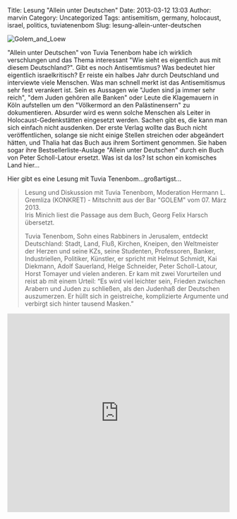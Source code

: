 Title: Lesung "Allein unter Deutschen"
Date: 2013-03-12 13:03
Author: marvin
Category: Uncategorized
Tags: antisemitism, germany, holocaust, israel, politics, tuviatenenbom
Slug: lesung-allein-unter-deutschen

![Golem_and_Loew]({filename}/images/Golem_and_Loew.jpg)

"Allein unter Deutschen" von Tuvia Tenenbom habe ich wirklich
verschlungen und das Thema interessant "Wie sieht es eigentlich aus mit
diesem Deutschland?". Gibt es noch Antisemtismus? Was bedeutet hier
eigentlich israelkritisch? Er reiste ein halbes Jahr durch Deutschland
und interviewte viele Menschen. Was man schnell merkt ist das
Antisemitismus sehr fest verankert ist. Sein es Aussagen wie "Juden sind
ja immer sehr reich", "dem Juden gehören alle Banken" oder Leute die
Klagemauern in Köln aufstellen um den "Völkermord an den Palästinensern"
zu dokumentieren. Absurder wird es wenn solche Menschen als Leiter in
Holocaust-Gedenkstätten eingesetzt werden. Sachen gibt es, die kann man
sich einfach nicht ausdenken. Der erste Verlag wollte das Buch nicht
veröffentlichen, solange sie nicht einige Stellen streichen oder
abgeändert hätten, und Thalia hat das Buch aus ihrem Sortiment genommen.
Sie haben sogar ihre Bestsellerliste-Auslage "Allein unter Deutschen"
durch ein Buch von Peter Scholl-Latour ersetzt. Was ist da los? Ist
schon ein komisches Land hier...

Hier gibt es eine Lesung mit Tuvia Tenenbom...großartigst...

> Lesung und Diskussion mit Tuvia Tenenbom, Moderation Hermann L.
> Gremliza (KONKRET) - Mitschnitt aus der Bar "GOLEM" vom 07. März
> 2013.  
>  Iris Minich liest die Passage aus dem Buch, Georg Felix Harsch
> übersetzt.
>
> Tuvia Tenenbom, Sohn eines Rabbiners in Jerusalem, entdeckt
> Deutschland: Stadt, Land, Fluß, Kirchen, Kneipen, den Weltmeister der
> Herzen und seine KZs, seine Studenten, Professoren, Banker,
> Industriellen, Politiker, Künstler, er spricht mit Helmut Schmidt, Kai
> Diekmann, Adolf Sauerland, Helge Schneider, Peter Scholl-Latour, Horst
> Tomayer und vielen anderen. Er kam mit zwei Vorurteilen und reist ab
> mit einem Urteil: “Es wird viel leichter sein, Frieden zwischen
> Arabern und Juden zu schließen, als den Judenhaß der Deutschen
> auszumerzen. Er hüllt sich in geistreiche, komplizierte Argumente und
> verbirgt sich hinter tausend Masken.”

<iframe width="100%" height="450" scrolling="no" frameborder="no" src="https://w.soundcloud.com/player/?url=https%3A//api.soundcloud.com/tracks/82738949&amp;auto_play=false&amp;hide_related=false&amp;show_comments=true&amp;show_user=true&amp;show_reposts=false&amp;visual=true"></iframe>
